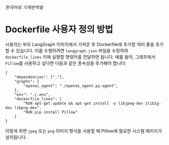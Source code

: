 _한국어로 기계번역됨_

# Dockerfile 사용자 정의 방법

사용자는 부모 LangGraph 이미지에서 가져온 후 Dockerfile에 추가할 여러 줄을 추가할 수 있습니다. 이를 수행하려면 `langgraph.json` 파일을 수정하여 `dockerfile_lines` 키에 실행할 명령어를 전달하면 됩니다. 예를 들어, 그래프에서 `Pillow`를 사용하고 싶다면 다음과 같은 종속성을 추가해야 합니다:

```
{
    "dependencies": ["."],
    "graphs": {
        "openai_agent": "./openai_agent.py:agent",
    },
    "env": "./.env",
    "dockerfile_lines": [
        "RUN apt-get update && apt-get install -y libjpeg-dev zlib1g-dev libpng-dev",
        "RUN pip install Pillow"
    ]
}
```

이렇게 하면 `jpeg` 또는 `png` 이미지 형식을 사용할 때 Pillow에 필요한 시스템 패키지가 설치됩니다. 